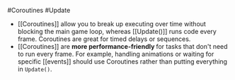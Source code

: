 #Coroutines #Update 

- [[Coroutines]] allow you to break up executing over time without blocking the main game loop, whereas [[Update()]] runs code every frame. Coroutines are great for timed delays or sequences.
- [[Coroutines]] are <b> more performance-friendly </b> for tasks that don't need to run every frame. For example, handling animations or waiting for specific [[events]] should use Coroutines rather than putting everything in `Update()`.